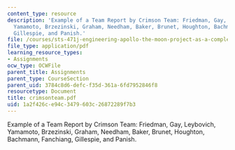 ```yaml
---
content_type: resource
description: 'Example of a Team Report by Crimson Team: Friedman, Gay, Leybovich,
  Yamamoto, Brzezinski, Graham, Needham, Baker, Brunet, Houghton, Bachmann, Fanchiang,
  Gillespie, and Panish.'
file: /courses/sts-471j-engineering-apollo-the-moon-project-as-a-complex-system-spring-2007/1a2f426ce94c3479603c26872289f7b3_crimsonteam.pdf
file_type: application/pdf
learning_resource_types:
- Assignments
ocw_type: OCWFile
parent_title: Assignments
parent_type: CourseSection
parent_uid: 3784c8d6-defc-f35d-361a-6fd7952846f8
resourcetype: Document
title: crimsonteam.pdf
uid: 1a2f426c-e94c-3479-603c-26872289f7b3
---
```

Example of a Team Report by Crimson Team: Friedman, Gay, Leybovich, Yamamoto, Brzezinski, Graham, Needham, Baker, Brunet, Houghton, Bachmann, Fanchiang, Gillespie, and Panish.

